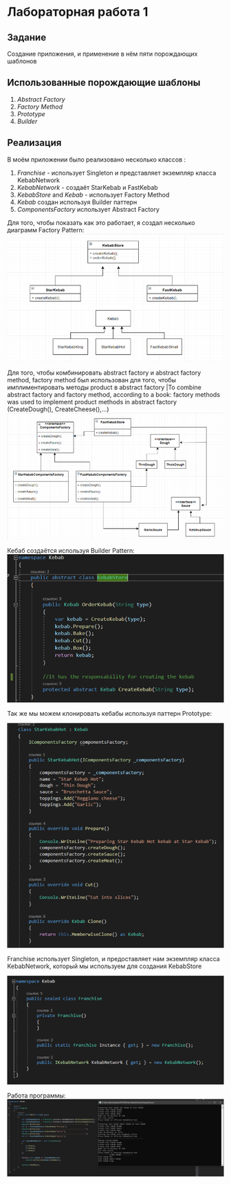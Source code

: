# Лабораторная работа 1
## Задание 
Создание приложения, и применение в нём пяти порождающих шаблонов
## Использованные порождающие шаблоны
1. _Abstract Factory_
2. _Factory Method_
4. _Prototype_
5. _Builder_

## Реализация 
В моём приложении было реализовано несколько классов :
1. _Franchise_  - использует Singleton и представляет экземпляр класса KebabNetwork 
2. _KebabNetwork_ - создаёт StarKebab и FastKebab
3. _KebabStore_ and _Kebab_ - использует Factory Method 
4. _Kebab_ создан используя Builder паттерн
5. _ComponentsFactory_ использует Abstract Factory 

Для того, чтобы показать как это работает, я создал несколько диаграмм
Factory  Pattern: 
![alt text](Diagrams/diag1.PNG "Logo Title Text 1")

Для того, чтобы комбинировать abstract factory и abstract factory method, factory method был использован для того, чтобы имплиментировать методы product в abstract factory |To combine abstract factory and factory method, according to a book: factory methods was used to implement product methods in abstract factory (CreateDough(), CreateCheese(),...)
![alt text](Diagrams/diag2.PNG "Logo Title Text 1")

Кебаб создаётся используя Builder Pattern:  
![alt text](Diagrams/diag3.PNG "Logo Title Text 1")

Так же мы можем клонировать кебабы используя паттерн Prototype:

![alt text](Diagrams/diag4.PNG "Logo Title Text 1")


Franchise использует Singleton, и предоставляет нам экземпляр класса KebabNetwork, который мы используем для создания KebabStore

![alt text](Diagrams/diag5.PNG "Logo Title Text 1")

Работа программы: 
![alt text](Diagrams/diag6.PNG "Logo Title Text 1")



